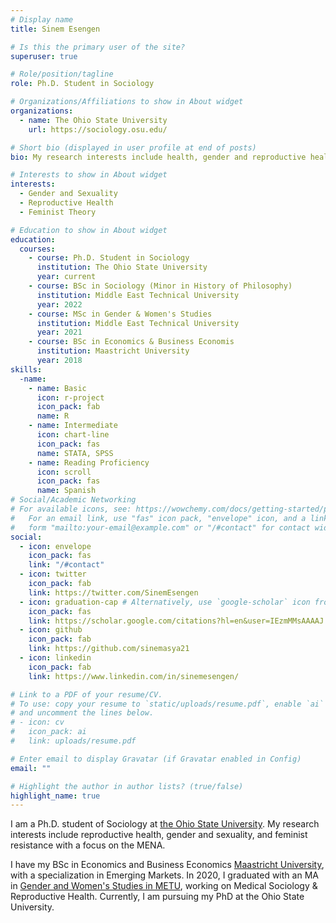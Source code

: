 ```yaml
---
# Display name
title: Sinem Esengen

# Is this the primary user of the site?
superuser: true

# Role/position/tagline
role: Ph.D. Student in Sociology

# Organizations/Affiliations to show in About widget
organizations:
  - name: The Ohio State University
    url: https://sociology.osu.edu/

# Short bio (displayed in user profile at end of posts)
bio: My research interests include health, gender and reproductive health.

# Interests to show in About widget
interests:
  - Gender and Sexuality
  - Reproductive Health
  - Feminist Theory

# Education to show in About widget
education:
  courses:
    - course: Ph.D. Student in Sociology
      institution: The Ohio State University
      year: current
    - course: BSc in Sociology (Minor in History of Philosophy)
      institution: Middle East Technical University
      year: 2022
    - course: MSc in Gender & Women's Studies
      institution: Middle East Technical University
      year: 2021
    - course: BSc in Economics & Business Economis
      institution: Maastricht University
      year: 2018
skills:
  -name:
    - name: Basic
      icon: r-project
      icon_pack: fab
      name: R
    - name: Intermediate
      icon: chart-line
      icon_pack: fas
      name: STATA, SPSS
    - name: Reading Proficiency
      icon: scroll
      icon_pack: fas
      name: Spanish
# Social/Academic Networking
# For available icons, see: https://wowchemy.com/docs/getting-started/page-builder/#icons
#   For an email link, use "fas" icon pack, "envelope" icon, and a link in the
#   form "mailto:your-email@example.com" or "/#contact" for contact widget.
social:
  - icon: envelope
    icon_pack: fas
    link: "/#contact"
  - icon: twitter
    icon_pack: fab
    link: https://twitter.com/SinemEsengen
  - icon: graduation-cap # Alternatively, use `google-scholar` icon from `ai` icon pack
    icon_pack: fas
    link: https://scholar.google.com/citations?hl=en&user=IEzmMMsAAAAJ
  - icon: github
    icon_pack: fab
    link: https://github.com/sinemasya21
  - icon: linkedin
    icon_pack: fab
    link: https://www.linkedin.com/in/sinemesengen/

# Link to a PDF of your resume/CV.
# To use: copy your resume to `static/uploads/resume.pdf`, enable `ai` icons in `params.toml`,
# and uncomment the lines below.
# - icon: cv
#   icon_pack: ai
#   link: uploads/resume.pdf

# Enter email to display Gravatar (if Gravatar enabled in Config)
email: ""

# Highlight the author in author lists? (true/false)
highlight_name: true
---
```


I am a Ph.D. student of Sociology at [the Ohio State University](https://sociology.osu.edu/). My research interests include reproductive health, gender and sexuality, and feminist resistance with a focus on the MENA.

I have my BSc in Economics and Business Economics [Maastricht University](https://www.maastrichtuniversity.nl/about-um/faculties/school-business-and-economics), with a specialization in Emerging Markets. In 2020, I graduated with an MA in [Gender and Women's Studies in METU](https://gws.metu.edu.tr/en), working on Medical Sociology & Reproductive Health. Currently, I am pursuing my PhD at the Ohio State University.
